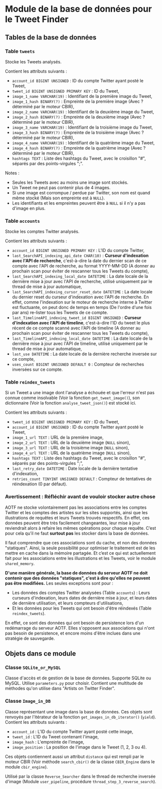 # Module de la base de données pour le Tweet Finder

## Tables de la base de données

### Table `tweets`

Stocke les Tweets analysés.

Contient les attributs suivants :
* `account_id BIGINT UNSIGNED` : ID du compte Twitter ayant posté le Tweet,
* `tweet_id BIGINT UNSIGNED PRIMARY KEY` : ID du Tweet,
* `image_1_name VARCHAR(19)` : Identifiant de la première image du Tweet,
* `image_1_hash BINARY(?)` : Empreinte de la première image (Avec ? déterminé par le moteur CBIR),
* `image_2_name VARCHAR(19)` : Identifiant de la deuxième image du Tweet,
* `image_2_hash BINARY(?)` : Empreinte de la deuxième image (Avec ? déterminé par le moteur CBIR),
* `image_3_name VARCHAR(19)` : Identifiant de la troisième image du Tweet,
* `image_3_hash BINARY(?)` : Empreinte de la troisième image (Avec ? déterminé par le moteur CBIR),
* `image_4_name VARCHAR(19)` : Identifiant de la quatrième image du Tweet,
* `image_4_hash BINARY(?)` : Empreinte de la quatrième image (Avec ? déterminé par le moteur CBIR),
* `hashtags TEXT` : Liste des hashtags du Tweet, avec le croisillon "#", séparés par des points-virgules ";".

Notes :
* Seules les Tweets avec au moins une image sont stockés.
* Un Tweet ne peut pas contenir plus de 4 images.
* Si une image est corrompue / perdue par Twitter, son nom est quand même stocké (Mais son empreinte est à `NULL`).
* Les identifiants et les empreintes peuvent être à `NULL` si il n'y a pas d'image en plus.

### Table `accounts`

Stocke les comptes Twitter analysés.

Contient les attributs suivants :
* `account_id BIGINT UNSIGNED PRIMARY KEY` : L'ID du compte Twitter,
* `last_SearchAPI_indexing_api_date CHAR(10)` : **Curseur d'indexation avec l'API de recherche**, c'est-à-dire la date du dernier scan de ce compte avec l'API de recherche, au format YYYY-MM-DD (A donner au prochain scan pour éviter de rescanner tous les Tweets du compte),
* `last_SearchAPI_indexing_local_date DATETIME` : La date locale de la dernière mise à jour avec l'API de recherche, utilisé uniquement par le thread de mise à jour automatique,
* `last_SearchAPI_indexing_cursor_reset_date DATETIME` : La date locale du dernier reset du curseur d'indexation avec l'API de recherche. En effet, comme l'indexation sur le moteur de recherche interne à Twitter est fluctuante, on peut donc de temps en temps (De l'ordre d'une fois par ans) re-lister tous les Tweets de ce compte.
* `last_TimelineAPI_indexing_tweet_id BIGINT UNSIGNED` : **Curseur d'indexation avec l'API de timeline**, c'est-à-dire l'ID du tweet le plus récent de ce compte scanné avec l'API de timeline (A donner au prochain scan pour éviter de rescanner tous les Tweets du compte),
* `last_TimelineAPI_indexing_local_date DATETIME` : La date locale de la dernière mise à jour avec l'API de timeline, utilisé uniquement par le thread de mise à jour automatique,
* `last_use DATETIME` : La date locale de la dernière recherche inversée sur ce compte,
* `uses_count BIGINT UNSIGNED DEFAULT 0` : Compteur de recherches inversées sur ce compte.

### Table `reindex_tweets`

Si un Tweet a une image dont l'analyse a échouée et que l'erreur n'est pas connue comme insolvable (Voir la fonction `get_tweet_image()`), son dictionnaire (Voir la fonction `analyse_tweet_json()`) est stocké ici.

Contient les attributs suivants :
* `tweet_id BIGINT UNSIGNED PRIMARY KEY` : ID du Tweet,
* `account_id BIGINT UNSIGNED` : ID du compte Twitter ayant posté le Tweet,
* `image_1_url TEXT` : URL de la première image,
* `image_2_url TEXT` : URL de la deuxième image (`NULL` sinon),
* `image_3_url TEXT` : URL de la troisième image (`NULL` sinon),
* `image_4_url TEXT` : URL de la quatrième image (`NULL` sinon),
* `hashtags TEXT` : Liste des hashtags du Tweet, avec le croisillon "#", séparés par des points-virgules ";",
* `last_retry_date DATETIME` : Date locale de la dernière tentative d'indexation,
* `retries_count TINYINT UNSIGNED DEFAULT` : Compteur de tentatives de réindexation (0 par défaut).

### Avertissement : Réfléchir avant de vouloir stocker autre chose

AOTF ne stocke volontairement pas les associations entre les comptes Twitter et les comptes des artistes sur les sites supportés, ainsi que les illustrations de requêtes et leurs Tweets trouvés respectifs. En effet, ces données peuvent être très facilement changeantes, leur mise à jour reviendrait alors à refaire les mêmes opérations pour chaque requête. C’est pour cela qu’il ne faut **surtout pas** les stocker dans la base de données.

Il faut comprendre que ces associations sont du cache, et non des données "statiques". Ainsi, la seule possibilité pour optimiser le traitement est de les mettre en cache dans la mémoire partagée. Et c’est ce qui est actuellement fait pour les associations entre les illustrations et les Tweets, voir le module `shared_memory`.

**D'une manière générale, la base de données du serveur AOTF ne doit contenir que des données "statiques", c'est à dire qu'elles ne peuvent pas être modifiées.** Les seules exceptions sont pour :
* Les données des comptes Twitter analysées (Table `accounts`) : Leurs curseurs d'indexation, leurs dates de dernière mise à jour, et leurs dates de dernière utilisation, et leurs compteurs d'utilisations,
* Et les données pour les Tweets qui ont besoin d'être réindexés (Table `reindex_tweets`).

En effet, ce sont des données qui ont besoin de persistence lors d'un redémarrage du serveur AOTF. Elles s'opposent aux associations qui n'ont pas besoin de persistence, et encore moins d'être inclues dans une stratégie de sauvegarde.

## Objets dans ce module

### Classe `SQLite_or_MySQL`

Classe d'accès et de gestion de la base de données. Supporte SQLite ou MySQL. Utilise `parameters.py` pour choisir. Contient une multitude de mèthodes qu'on utilise dans "Artists on Twitter Finder".

### Classe `Image_in_DB`

Classe représentant une image dans la base de données. Ces objets sont renvoyés par l'itérateur de la fonction `get_images_in_db_iterator()` (`yield`). Contient les attributs suivants :
* `account_id` : L'ID du compte Twitter ayant posté cette image,
* `tweet_id` : L'ID du Tweet contenant l'image,
* `image_hash` : L'empreinte de l'image,
* `image_position` : La position de l'image dans le Tweet (1, 2, 3 ou 4).

Ces objets contiennent aussi un attribut `distance` qui est rempli par le moteur CBIR (Voir méthode `search_cbir()` de la classe `CBIR_Engine` dans le module `cbir_engine`).

Utilisé par la classe `Reverse_Searcher` dans le thread de recherche inversée d'image (Module `user_pipeline`, procédure `thread_step_3_reverse_search`).
